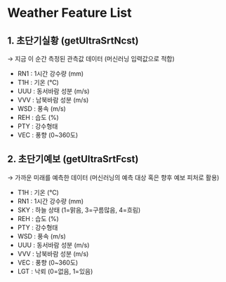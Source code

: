 # Weather Feature List

## 1. 초단기실황 (getUltraSrtNcst)
→ 지금 이 순간 측정된 관측값 데이터 (머신러닝 입력값으로 적합)

- RN1 : 1시간 강수량 (mm)  
- T1H : 기온 (℃)  
- UUU : 동서바람 성분 (m/s)  
- VVV : 남북바람 성분 (m/s)  
- WSD : 풍속 (m/s)  
- REH : 습도 (%)  
- PTY : 강수형태  
- VEC : 풍향 (0~360도)


## 2. 초단기예보 (getUltraSrtFcst)
→ 가까운 미래를 예측한 데이터 (머신러닝의 예측 대상 혹은 향후 예보 피처로 활용)

- T1H : 기온 (℃)  
- RN1 : 1시간 강수량 (mm)  
- SKY : 하늘 상태 (1=맑음, 3=구름많음, 4=흐림)  
- REH : 습도 (%)  
- PTY : 강수형태  
- WSD : 풍속 (m/s)  
- UUU : 동서바람 성분 (m/s)  
- VVV : 남북바람 성분 (m/s)  
- VEC : 풍향 (0~360도)  
- LGT : 낙뢰 (0=없음, 1=있음)
